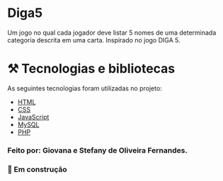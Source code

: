 # Diga5
Um jogo no qual cada jogador deve listar 5 nomes de uma determinada categoria descrita em uma carta.
Inspirado no jogo DIGA 5.
# ⚒️ Tecnologias e bibliotecas
As seguintes tecnologias foram utilizadas no projeto:
- [HTML](https://www.w3schools.com/html/)
- [CSS](https://www.w3schools.com/css/)
- [JavaScript](https://www.w3schools.com/js/)
- [MySQL](https://www.mysql.com/)
- [PHP](https://www.php.net/)
### Feito por: Giovana e Stefany de Oliveira Fernandes.
### 🚧 Em construção